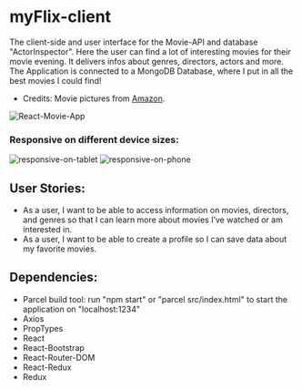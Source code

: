 # myFlix-client
The client-side and user interface for the Movie-API and database "ActorInspector".
Here the user can find a lot of interesting movies for their movie evening. It delivers infos about genres, directors, actors and more. The Application is connected to a MongoDB Database, where I put in all the best movies I could find!
* Credits: Movie pictures from [Amazon](https://m.media-amazon.com/images).


![React-Movie-App](https://user-images.githubusercontent.com/83455469/144755629-0f1d3667-2788-46e9-8324-53b0525867a0.PNG)

### Responsive on different device sizes:
![responsive-on-tablet](https://user-images.githubusercontent.com/83455469/144755865-10628116-260b-4a7a-8298-fbad9a7accee.PNG)
![responsive-on-phone](https://user-images.githubusercontent.com/83455469/144755875-48e08d05-7246-4155-abcc-a674f64e205a.PNG)

## User Stories:

- As a user, I want to be able to access information on movies, directors, and genres so
that I can learn more about movies I’ve watched or am interested in.
- As a user, I want to be able to create a profile so I can save data about my favorite
movies.

## Dependencies: 
* Parcel build tool: run "npm start" or "parcel src/index.html" to start the application on "localhost:1234"
* Axios
* PropTypes
* React
* React-Bootstrap
* React-Router-DOM
* React-Redux
* Redux
